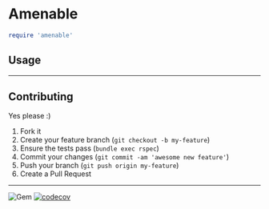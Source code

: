 Amenable
======


```ruby
require 'amenable'

```

## Usage

----
## Contributing

Yes please  :)

1. Fork it
1. Create your feature branch (`git checkout -b my-feature`)
1. Ensure the tests pass (`bundle exec rspec`)
1. Commit your changes (`git commit -am 'awesome new feature'`)
1. Push your branch (`git push origin my-feature`)
1. Create a Pull Request


----
![Gem](https://img.shields.io/gem/dt/amenable?style=plastic)
[![codecov](https://codecov.io/gh/dpep/amenable_rb/branch/main/graph/badge.svg)](https://codecov.io/gh/dpep/amenable_rb)
